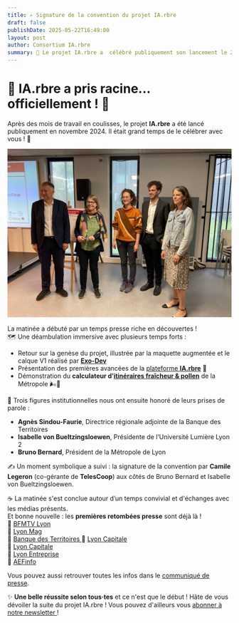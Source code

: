 ```yaml
---
title: ✍️ Signature de la convention du projet IA.rbre
draft: false
publishDate: 2025-05-22T16:49:00
layout: post
author: Consortium IA.rbre
summary: 🌳 Le projet IA.rbre a  célébré publiquement son lancement le 22 mai 2025 à l'Urban Lab au travers de la signature de la convention. Une matinée riche en démos, discours et échanges presse. Une belle étape franchie... et ce n’est que le début !
---
```

# 🌳 IA.rbre a pris racine... officiellement ! 🚀

Après des mois de travail en coulisses, le projet **IA.rbre** a été lancé publiquement en novembre 2024. Il était grand temps de le célébrer avec vous ! 🎉

![Signature la convention IA.rbre le 22 mai](signature_convention.jpg "De gauche à  droite : Bruno Bernard, Isabelle von Bueltzingsloewen, Camille Legeron, Maxime Tribolet et Agnès Sindou-Faurie")

La matinée a débuté par un temps presse riche en découvertes !   
🗺️ Une déambulation immersive avec plusieurs temps forts :

- Retour sur la genèse du projet, illustrée par la maquette augmentée et le calque V1 réalisé par [**Exo-Dev**](https://exo-dev.fr/)
- Présentation des premières avancées de la [plateforme **IA.rbre**](https://carte.iarbre.fr) 🌿
- Démonstration du **calculateur d’[itinéraires fraîcheur & pollen](https://cartes.lyon.fr/lieux-et-parcours-frais/)** de la Métropole 🌬️🌸

🎤 Trois figures institutionnelles nous ont ensuite honoré de leurs prises de parole :

- **Agnès Sindou-Faurie**, Directrice régionale adjointe de la Banque des Territoires
- **Isabelle von Bueltzingsloewen**, Présidente de l’Université Lumière Lyon 2
- **Bruno Bernard**, Président de la Métropole de Lyon

✍️ Un moment symbolique a suivi : la signature de la convention par **Camile Legeron** (co-gérante de **TelesCoop**) aux côtés de Bruno Bernard et Isabelle von Bueltzingsloewen.

☕ La matinée s'est conclue autour d’un temps convivial et d'échanges avec les médias présents.  
Et bonne nouvelle : les **premières retombées presse** sont déjà là !  
📰 [BFMTV Lyon](https://www.bfmtv.com/lyon/la-metropole-de-lyon-veut-recourir-a-l-ia-pour-planter-des-arbres_AV-202505230500.html)  
📰 [Lyon Mag](https://www.lyonmag.com/article/144246/la-metropole-de-lyon-veut-faire-appel-a-l-intelligence-artificielle-pour-planter-des-arbres)  
📰 [Banque des Territoires ](https://www.banquedesterritoires.fr/lancement-du-projet-iarbre) 
📰 [Lyon ](https://www.lyoncapitale.fr/environnement/planter-des-arbres-avec-l-intelligence-artificielle-le-pari-de-la-metropole)[Capitale](https://www.lyoncapitale.fr/environnement/planter-des-arbres-avec-l-intelligence-artificielle-le-pari-de-la-metropole)  
📰 [Lyon ](https://www.lyoncapitale.fr/environnement/planter-des-arbres-avec-l-intelligence-artificielle-le-pari-de-la-metropole)[Capitale](https://www.lyoncapitale.fr/environnement/planter-des-arbres-avec-l-intelligence-artificielle-le-pari-de-la-metropole)  
📰 [Lyon Entreprise](https://www.lyon-entreprises.com/actualites/article/la-metropole-de-lyon-lance-ia-rbre-une-ia-frugale-pour-piloter-la-transition-ecologique-des-territoires)  
📰 [AEFinfo](https://www.aefinfo.fr/depeche/731716-developpe-a-lyon-le-projet-iarbre-doit-faciliter-les-politiques-de-vegetalisation-du-territoire)  

Vous pouvez aussi retrouver toutes les infos dans le [communiqué de presse](https://CP_22mai.pdf).

✨ **Une belle réussite selon tous·tes** et ce n'est que le début ! Hâte de vous dévoiler la suite du projet IA.rbre !
Vous pouvez d'ailleurs vous [abonner à notre newsletter ](https://app.keila.io/forms/nfrm_6b3DZDVg)!

